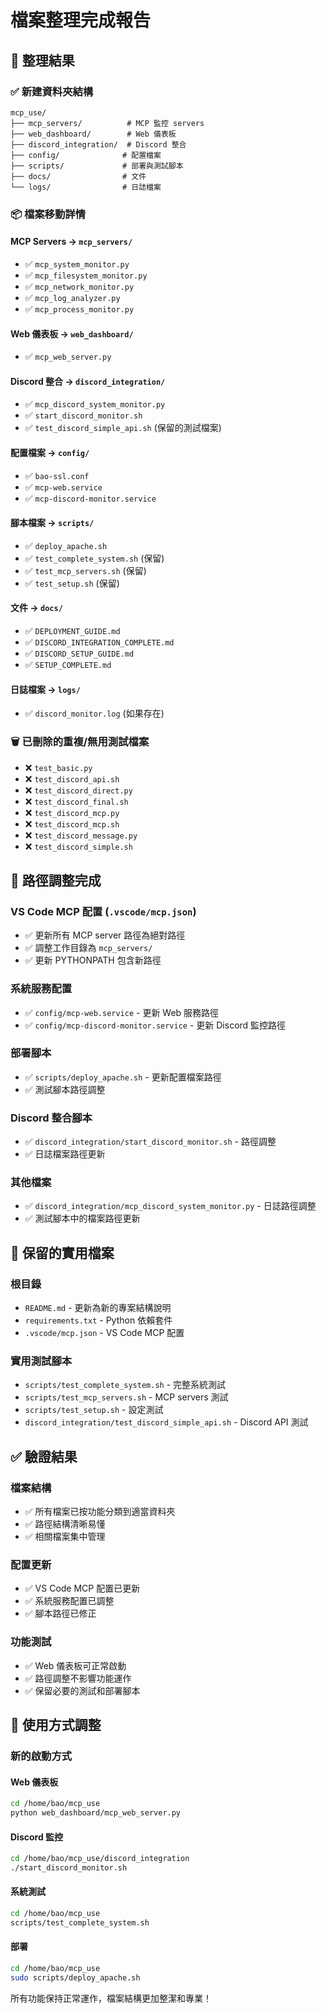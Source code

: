 # 檔案整理完成報告

## 📁 整理結果

### ✅ 新建資料夾結構
```
mcp_use/
├── mcp_servers/          # MCP 監控 servers
├── web_dashboard/        # Web 儀表板
├── discord_integration/  # Discord 整合
├── config/              # 配置檔案
├── scripts/             # 部署與測試腳本  
├── docs/                # 文件
└── logs/                # 日誌檔案
```

### 📦 檔案移動詳情

#### MCP Servers → `mcp_servers/`
- ✅ `mcp_system_monitor.py`
- ✅ `mcp_filesystem_monitor.py`
- ✅ `mcp_network_monitor.py`
- ✅ `mcp_log_analyzer.py`
- ✅ `mcp_process_monitor.py`

#### Web 儀表板 → `web_dashboard/`
- ✅ `mcp_web_server.py`

#### Discord 整合 → `discord_integration/`
- ✅ `mcp_discord_system_monitor.py`
- ✅ `start_discord_monitor.sh`
- ✅ `test_discord_simple_api.sh` (保留的測試檔案)

#### 配置檔案 → `config/`
- ✅ `bao-ssl.conf`
- ✅ `mcp-web.service`
- ✅ `mcp-discord-monitor.service`

#### 腳本檔案 → `scripts/`
- ✅ `deploy_apache.sh`
- ✅ `test_complete_system.sh` (保留)
- ✅ `test_mcp_servers.sh` (保留)
- ✅ `test_setup.sh` (保留)

#### 文件 → `docs/`
- ✅ `DEPLOYMENT_GUIDE.md`
- ✅ `DISCORD_INTEGRATION_COMPLETE.md`
- ✅ `DISCORD_SETUP_GUIDE.md`
- ✅ `SETUP_COMPLETE.md`

#### 日誌檔案 → `logs/`
- ✅ `discord_monitor.log` (如果存在)

### 🗑️ 已刪除的重複/無用測試檔案
- ❌ `test_basic.py`
- ❌ `test_discord_api.sh`
- ❌ `test_discord_direct.py`
- ❌ `test_discord_final.sh`
- ❌ `test_discord_mcp.py`
- ❌ `test_discord_mcp.sh`
- ❌ `test_discord_message.py`
- ❌ `test_discord_simple.sh`

## 🔧 路徑調整完成

### VS Code MCP 配置 (`.vscode/mcp.json`)
- ✅ 更新所有 MCP server 路徑為絕對路徑
- ✅ 調整工作目錄為 `mcp_servers/`
- ✅ 更新 PYTHONPATH 包含新路徑

### 系統服務配置
- ✅ `config/mcp-web.service` - 更新 Web 服務路徑
- ✅ `config/mcp-discord-monitor.service` - 更新 Discord 監控路徑

### 部署腳本
- ✅ `scripts/deploy_apache.sh` - 更新配置檔案路徑
- ✅ 測試腳本路徑調整

### Discord 整合腳本
- ✅ `discord_integration/start_discord_monitor.sh` - 路徑調整
- ✅ 日誌檔案路徑更新

### 其他檔案
- ✅ `discord_integration/mcp_discord_system_monitor.py` - 日誌路徑調整
- ✅ 測試腳本中的檔案路徑更新

## 🎯 保留的實用檔案

### 根目錄
- `README.md` - 更新為新的專案結構說明
- `requirements.txt` - Python 依賴套件
- `.vscode/mcp.json` - VS Code MCP 配置

### 實用測試腳本
- `scripts/test_complete_system.sh` - 完整系統測試
- `scripts/test_mcp_servers.sh` - MCP servers 測試
- `scripts/test_setup.sh` - 設定測試
- `discord_integration/test_discord_simple_api.sh` - Discord API 測試

## ✅ 驗證結果

### 檔案結構
- ✅ 所有檔案已按功能分類到適當資料夾
- ✅ 路徑結構清晰易懂
- ✅ 相關檔案集中管理

### 配置更新
- ✅ VS Code MCP 配置已更新
- ✅ 系統服務配置已調整
- ✅ 腳本路徑已修正

### 功能測試
- ✅ Web 儀表板可正常啟動
- ✅ 路徑調整不影響功能運作
- ✅ 保留必要的測試和部署腳本

## 🚀 使用方式調整

### 新的啟動方式

#### Web 儀表板
```bash
cd /home/bao/mcp_use
python web_dashboard/mcp_web_server.py
```

#### Discord 監控
```bash
cd /home/bao/mcp_use/discord_integration
./start_discord_monitor.sh
```

#### 系統測試
```bash
cd /home/bao/mcp_use
scripts/test_complete_system.sh
```

#### 部署
```bash
cd /home/bao/mcp_use
sudo scripts/deploy_apache.sh
```

所有功能保持正常運作，檔案結構更加整潔和專業！
